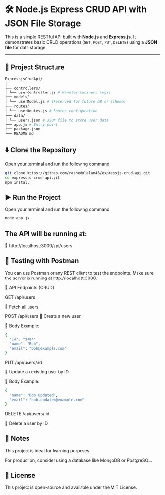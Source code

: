 # 🛠️ Node.js Express CRUD API with JSON File Storage

This is a simple RESTful API built with **Node.js** and **Express.js**. It demonstrates basic CRUD operations (`GET`, `POST`, `PUT`, `DELETE`) using a **JSON file** for data storage.

---

## 📁 Project Structure
```bash
ExpressjsCrudApi/
│
├── controllers/
│ └── userController.js # Handles business logic
├── models/
│ └── userModel.js # (Reserved for future DB or schema)
├── routes/
│ └── userRoutes.js # Routes configuration
├── data/
│ └── users.json # JSON file to store user data
├── app.js # Entry point
├── package.json
└── README.md

```

## ⬇️ Clone the Repository

Open your terminal and run the following command:

```bash
git clone https://github.com/rashedulalam46/expressjs-crud-api.git
cd expressjs-crud-api.git
npm install
```

## ▶️ Run the Project

Open your terminal and run the following command:

```bash
node app.js
```

## The API will be running at:
📍 http://localhost:3000/api/users

## 🧪 Testing with Postman
You can use Postman or any REST client to test the endpoints. Make sure the server is running at http://localhost:3000.


📮 API Endpoints (CRUD)

GET /api/users

🔹 Fetch all users

POST /api/users
🔹 Create a new user

🔸 Body Example:

```bash
{
  "id": "2004"
  "name": "Bob",
  "email": "bob@example.com"
}
```

PUT /api/users/:id

🔹 Update an existing user by ID

🔸 Body Example:

```bash
{
  "name": "Bob Updated",
  "email": "bob.updated@example.com"
}
```

DELETE /api/users/:id

🔹 Delete a user by ID

## 📌 Notes
This project is ideal for learning purposes.

For production, consider using a database like MongoDB or PostgreSQL.

## 📄 License
This project is open-source and available under the MIT License.
